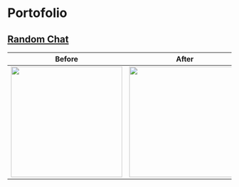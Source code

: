 # Portofolio

## [Random Chat](https://github.com/annng/Portofolio/blob/main/randomChat.md)
| Before      | After |
| :----:      |    :----:   |
| <img src="https://user-images.githubusercontent.com/31025016/173274946-7207f09f-b057-4e13-bc05-24c7901cfe32.png" width="250"/> | <img src="https://user-images.githubusercontent.com/31025016/173274985-bff3c5e7-0a47-4c79-9c8a-c14eb35af0a6.png" width="250"/> |
